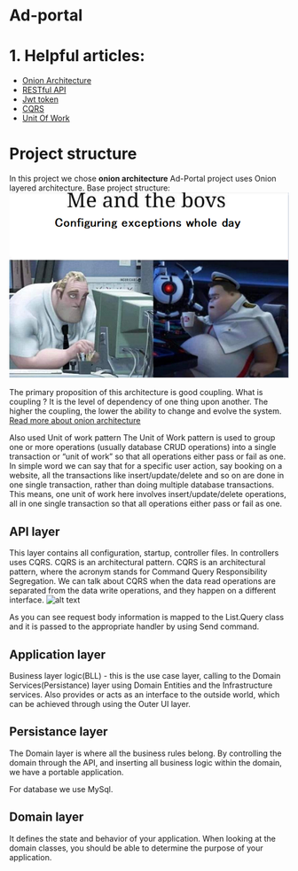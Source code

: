 # Ad-portal

# 1. Helpful articles:
  - [Onion Architecture](https://www.thinktocode.com/2018/08/16/onion-architecture/)
  - [RESTful API](https://docs.microsoft.com/en-us/aspnet/web-api/overview/older-versions/build-restful-apis-with-aspnet-web-api)  
  - [Jwt token](https://jwt.io/introduction/)
  - [CQRS](https://www.e4developer.com/2018/03/11/cqrs-a-simple-explanation/)
  - [Unit Of Work](https://www.c-sharpcorner.com/UploadFile/b1df45/unit-of-work-in-repository-pattern/)
# Project structure 

In this project we chose **onion architecture** 
Ad-Portal project uses Onion layered architecture.
Base project structure:
![alt text](https://github.com/GediminasUkelis/Ad-portal/blob/master/AdPortal/API/Images/3caa5c54-c681-411e-9329-3b57b2863328/b932e6fa-f0ec-4c59-a36b-b70e11508ed7test2.png?raw=true)

 The primary proposition of this architecture is good coupling.
  What is coupling ? It is the level of dependency of one thing upon another. The higher the coupling, the lower the ability to change and evolve the system.
   [Read more about onion architecture](https://www.thinktocode.com/2018/08/16/onion-architecture/)
   
 Also used Unit of work pattern
 The Unit of Work pattern is used to group one or more operations (usually database CRUD operations) into a single transaction or “unit of work” so that all operations either    pass or fail as one. In simple word we can say that for a specific user action, say booking on a website, all the transactions like insert/update/delete and so on are done in one single transaction, rather than doing multiple database transactions. This means, one unit of work here involves insert/update/delete operations, all in one single transaction so that all operations either pass or fail as one.

## API layer
This layer contains all configuration, startup, controller files. In controllers uses CQRS. CQRS is an architectural pattern. 
CQRS is an architectural pattern, where the acronym stands for Command Query Responsibility Segregation. We can talk about CQRS when the data read operations are separated from the data write operations, and they happen on a different interface.
![alt text](https://lh3.googleusercontent.com/JhLpjJAH2SDFpSfM7A3Tr3qwDkjmSGyyoSnMPGXSeXh0KPB69_kCxw3NJ0wRx0D_BESHwZ3Eq8jEXT0J1njifjr34vXSfJgWTU0cvSmEsbs2RgMRRXQWbHl2OYzh1kwYd6r052vr1uN57O5Ix3h42VA_pokm_FGCcPvap-hePqIz4Uv8h5lW5LH5NmGCsGnkd8NdscAvgUqKK8ql3VZuhz_Ksx62ppmaYF7Z8vPG4gZIB0zkX2F5BH_UdKgqN35tO86ucfydu0EpVpegJxGi2r1bGOU4vndu5GoO9WIT9IIvmp-V3d3kJNLLQLajVSY_8zGH_3U9-ydQjOiiLk9uI7TXFS0F138PTWYdVEbnFR2Ej-0ZYkwHudODdqKDqxZvW_ixNKn34NoM9hTr6AXMobRsdQ2FhDoGsJbfgUSL4T1kBVzs6yzaJ60qJD985UnZBaQwNDagJD0-ntqtTdEui1vQnafSY2H4LFNxRZxBwoeSF-i-6pBjt5qgEh1cjHmU8sO7qTZfrcTV60Hi64IDgmh6aJRdQ15oK-YKSBa_hTKw8nLmWY6ne-WP2637N7Kh14_USM_pO89Q1XgaxbRFzqkJ5C_pVL83wdJTtOFvN2NwgX8tvNiGnu9OdeZdBlPfCCPKjQ455vi4ggDC0cb28KJm_Rc6Ra7J3UvgZRoK06eH2QKweqMDdDde8JUDQQ=w584-h100-no?authuser=0)

As you can see request body information is mapped to the List.Query class and it is passed to the appropriate handler by using Send command.

## Application layer

Business layer logic(BLL) - this is the use case layer, calling to the Domain Services(Persistance) layer using Domain Entities and the Infrastructure services. Also provides or acts as an interface to the outside world, which can be achieved through using the Outer UI layer.

## Persistance  layer

The Domain layer is where all the business rules belong. By controlling the domain through the API, and inserting all business logic within the domain, we have a portable application.

For database we use MySql.

## Domain layer

It defines the state and behavior of your application. When looking at the domain classes, you should be able to determine the purpose of your application.

